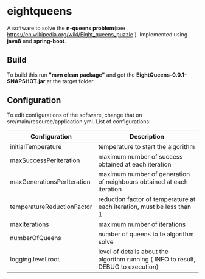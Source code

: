# eightqueens

A software to solve the **n-queens problem**(see https://en.wikipedia.org/wiki/Eight_queens_puzzle ).
Implemented using **java8** and **spring-boot**.

## Build

To build this run **"mvn clean package"** and get the **EightQueens-0.0.1-SNAPSHOT.jar** at the target folder.

## Configuration

To edit configurations of the software, change that on src/main/resource/application.yml.
List of configurations:

Configuration | Description
------------- | -----------
initialTemperature | temperature to start the algorithm
maxSuccessPerIteration | maximum number of success obtained at each iteration
maxGenerationsPerIteration | maximum number of generation of neighbours obtained at each iteration
temperatureReductionFactor | reduction factor of temperature at each iteration, must be less than 1
maxIterations | maximum number of iterations
numberOfQueens | number of queens to te algorithm solve
logging.level.root | level of details about the algorithm running ( INFO to result, DEBUG to execution)
